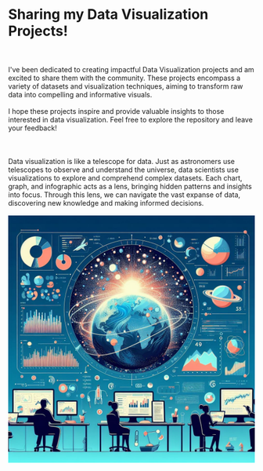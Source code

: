 # Sharing my Data Visualization Projects!
</br>
</br>
I've been dedicated to creating impactful Data Visualization projects and am excited to share them with the community. These projects encompass a variety of datasets and visualization techniques, aiming to transform raw data into compelling and informative visuals.
</br>
</br>
I hope these projects inspire and provide valuable insights to those interested in data visualization. Feel free to explore the repository and leave your feedback!
</br>
</br>
</br>
</br>
Data visualization is like a telescope for data. Just as astronomers use telescopes to observe and understand the universe, data scientists use visualizations to explore and comprehend complex datasets. Each chart, graph, and infographic acts as a lens, bringing hidden patterns and insights into focus. Through this lens, we can navigate the vast expanse of data, discovering new knowledge and making informed decisions.


</br>
</br>

<img src="https://github.com/Fatma-Nur-Azman/DATAVIZ__Projects-/blob/main/Data_viz.jpg" alt="Data visualization is like exploring a vast galaxy of information. Just as astronomers use their instruments to study the stars and uncover the secrets of the universe, data scientists use visualization tools to illuminate complex datasets, revealing hidden patterns and insights. Through this lens, we can navigate the immense expanse of data, discovering new knowledge and making informed decisions that drive progress and innovation." class="nofocus" tabindex="0" aria-label="Visual metaphor of data visualization as exploring the galaxy of information, uncovering hidden patterns and insights" role="button">






